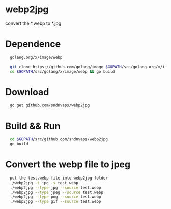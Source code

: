 # webp2jpg
convert the *.webp to *.jpg


# Dependence
```bash
  golang.org/x/image/webp
``` 

```bash
  git clone https://github.com/golang/image $GOPATH/src/golang.org/x/image
  cd $GOPATH/src/golang/x/image/webp && go build
```
# Download

```bash
  go get github.com/sndnvaps/webp2jpg
```

# Build && Run

```bash
  cd $GOPATH/src/github.com/sndnvaps/webp2jpg
  go build
```

# Convert the webp file to jpeg

```bash
  put the test.webp file into webp2jpg folder
  ./webp2jpg -t jpg -s test.webp
  ./webp2jpg --type jpg --source test.webp
  ./webp2jpg --type jpeg --source test.webp
  ./webp2jpg --type png --source test.webp
  ./webp2jpg --type gif --source test.webp
```

